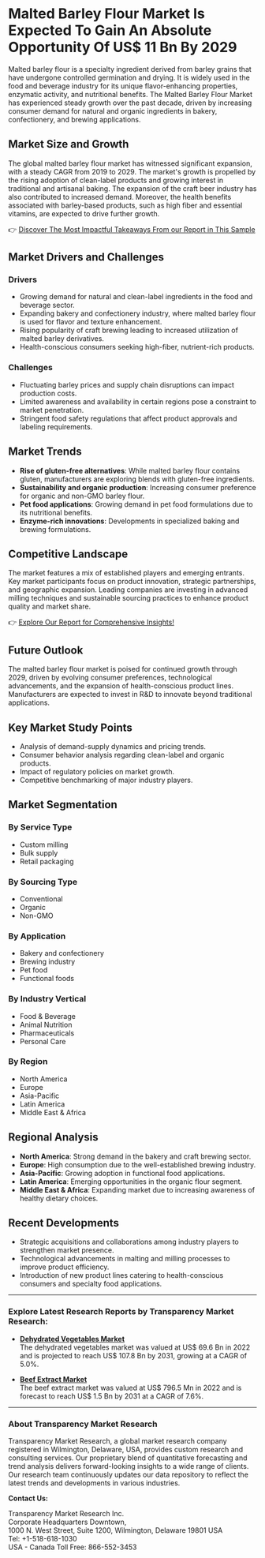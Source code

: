 
# Malted Barley Flour Market Is Expected To Gain An Absolute Opportunity Of US$ 11 Bn By 2029

Malted barley flour is a specialty ingredient derived from barley grains that have undergone controlled germination and drying. It is widely used in the food and beverage industry for its unique flavor-enhancing properties, enzymatic activity, and nutritional benefits. The Malted Barley Flour Market has experienced steady growth over the past decade, driven by increasing consumer demand for natural and organic ingredients in bakery, confectionery, and brewing applications.

## Market Size and Growth

The global malted barley flour market has witnessed significant expansion, with a steady CAGR from 2019 to 2029. The market's growth is propelled by the rising adoption of clean-label products and growing interest in traditional and artisanal baking. The expansion of the craft beer industry has also contributed to increased demand. Moreover, the health benefits associated with barley-based products, such as high fiber and essential vitamins, are expected to drive further growth.

👉 [Discover The Most Impactful Takeaways From our Report in This Sample](https://www.transparencymarketresearch.com/sample/sample.php?flag=S&rep_id=75939)

## Market Drivers and Challenges

### Drivers
- Growing demand for natural and clean-label ingredients in the food and beverage sector.
- Expanding bakery and confectionery industry, where malted barley flour is used for flavor and texture enhancement.
- Rising popularity of craft brewing leading to increased utilization of malted barley derivatives.
- Health-conscious consumers seeking high-fiber, nutrient-rich products.

### Challenges
- Fluctuating barley prices and supply chain disruptions can impact production costs.
- Limited awareness and availability in certain regions pose a constraint to market penetration.
- Stringent food safety regulations that affect product approvals and labeling requirements.

## Market Trends
- **Rise of gluten-free alternatives**: While malted barley flour contains gluten, manufacturers are exploring blends with gluten-free ingredients.
- **Sustainability and organic production**: Increasing consumer preference for organic and non-GMO barley flour.
- **Pet food applications**: Growing demand in pet food formulations due to its nutritional benefits.
- **Enzyme-rich innovations**: Developments in specialized baking and brewing formulations.

## Competitive Landscape

The market features a mix of established players and emerging entrants. Key market participants focus on product innovation, strategic partnerships, and geographic expansion. Leading companies are investing in advanced milling techniques and sustainable sourcing practices to enhance product quality and market share.

👉 [Explore Our Report for Comprehensive Insights!](https://www.transparencymarketresearch.com/malted-barley-flour-market.html)

## Future Outlook

The malted barley flour market is poised for continued growth through 2029, driven by evolving consumer preferences, technological advancements, and the expansion of health-conscious product lines. Manufacturers are expected to invest in R&D to innovate beyond traditional applications.

## Key Market Study Points
- Analysis of demand-supply dynamics and pricing trends.
- Consumer behavior analysis regarding clean-label and organic products.
- Impact of regulatory policies on market growth.
- Competitive benchmarking of major industry players.

## Market Segmentation

### By Service Type
- Custom milling  
- Bulk supply  
- Retail packaging

### By Sourcing Type
- Conventional  
- Organic  
- Non-GMO

### By Application
- Bakery and confectionery  
- Brewing industry  
- Pet food  
- Functional foods

### By Industry Vertical
- Food & Beverage  
- Animal Nutrition  
- Pharmaceuticals  
- Personal Care

### By Region
- North America  
- Europe  
- Asia-Pacific  
- Latin America  
- Middle East & Africa

## Regional Analysis
- **North America**: Strong demand in the bakery and craft brewing sector.  
- **Europe**: High consumption due to the well-established brewing industry.  
- **Asia-Pacific**: Growing adoption in functional food applications.  
- **Latin America**: Emerging opportunities in the organic flour segment.  
- **Middle East & Africa**: Expanding market due to increasing awareness of healthy dietary choices.

## Recent Developments
- Strategic acquisitions and collaborations among industry players to strengthen market presence.  
- Technological advancements in malting and milling processes to improve product efficiency.  
- Introduction of new product lines catering to health-conscious consumers and specialty food applications.

---

### Explore Latest Research Reports by Transparency Market Research:

- **[Dehydrated Vegetables Market](https://www.transparencymarketresearch.com/dehydrated-vegetables-market.html)**  
  The dehydrated vegetables market was valued at US$ 69.6 Bn in 2022 and is projected to reach US$ 107.8 Bn by 2031, growing at a CAGR of 5.0%.

- **[Beef Extract Market](https://www.transparencymarketresearch.com/beef-extract-market.html)**  
  The beef extract market was valued at US$ 796.5 Mn in 2022 and is forecast to reach US$ 1.5 Bn by 2031 at a CAGR of 7.6%.

---

### About Transparency Market Research

Transparency Market Research, a global market research company registered in Wilmington, Delaware, USA, provides custom research and consulting services. Our proprietary blend of quantitative forecasting and trend analysis delivers forward-looking insights to a wide range of clients. Our research team continuously updates our data repository to reflect the latest trends and developments in various industries.

**Contact Us:**

Transparency Market Research Inc.  
Corporate Headquarters Downtown,  
1000 N. West Street, Suite 1200, Wilmington, Delaware 19801 USA  
Tel: +1-518-618-1030  
USA - Canada Toll Free: 866-552-3453  
